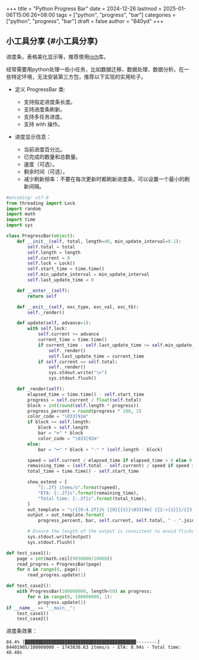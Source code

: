 +++
title = "Python Progress Bar"
date = 2024-12-26
lastmod = 2025-01-06T15:06:26+08:00
tags = ["python", "progress", "bar"]
categories = ["python", "progress", "bar"]
draft = false
author = "B40yd"
+++

## 小工具分享 {#小工具分享}

进度条，表格美化显示等，推荐使用[rich](https://github.com/Textualize/rich)库。

经常需要用python处理一些小任务，比如数据迁移，数据处理，数据分析。在一些特定环境，无法安装第三方包，推荐以下实现的实用轮子。

-   定义 ProgressBar 类:
    -   支持指定进度条长度。
    -   支持进度条刷新。
    -   支持多任务进度。
    -   支持 with 操作。

-   进度显示信息：
    -   当前进度百分比。
    -   已完成的数量和总数量。
    -   速度（可选）。
    -   剩余时间（可选）。
    -   减少刷新频率：不要在每次更新时都刷新进度条，可以设置一个最小的刷新间隔。

<!--listend-->

```python
#encoding: utf-8
from threading import Lock
import random
import math
import time
import sys

class ProgressBar(object):
    def __init__(self, total, length=40, min_update_interval=0.1):
        self.total = total
        self.length = length
        self.current = 0
        self.lock = Lock()
        self.start_time = time.time()
        self.min_update_interval = min_update_interval
        self.last_update_time = 0

    def __enter__(self):
        return self

    def __exit__(self, exc_type, exc_val, exc_tb):
        self._render()

    def update(self, advance=1):
        with self.lock:
            self.current += advance
            current_time = time.time()
            if current_time - self.last_update_time >= self.min_update_interval:
                self._render()
                self.last_update_time = current_time
            if self.current == self.total:
                self._render()
                sys.stdout.write("\n")
                sys.stdout.flush()

    def _render(self):
        elapsed_time = time.time() - self.start_time
        progress = self.current / float(self.total)
        block = int(round(self.length * progress))
        progress_percent = round(progress * 100, 2)
        color_code = "\033[91m"
        if block >= self.length:
            block = self.length
            bar = "━" * block
            color_code = "\033[92m"
        else:
            bar = "━" * block + "-" * (self.length - block)

        speed = self.current / elapsed_time if elapsed_time > 0 else 0
        remaining_time = (self.total - self.current) / speed if speed > 0 else 0
        total_time = time.time() - self.start_time

        show_extend = [
            "{:.2f} items/s".format(speed),
            "ETA: {:.2f}s".format(remaining_time),
            "Total time: {:.2f}s".format(total_time),
        ]
        out_template = "\r{{0:4.2f}}% [{0}{{1}}\033[0m] {{2:>{1}}}/{{3:<{1}}} {{4}}".format(color_code, len(repr(self.total)))
        output = out_template.format(
            progress_percent, bar, self.current, self.total, " - ".join(show_extend))

        # Ensure the length of the output is consistent to avoid flickering
        sys.stdout.write(output)
        sys.stdout.flush()

def test_case1():
    page = int(math.ceil(9030000/10000))
    read_progres = ProgressBar(page)
    for n in range(0, page):
        read_progres.update(1)

def test_case2():
    with ProgressBar(100000000, length=50) as progress:
        for n in range(0, 100000000, 1):
            progress.update(1)
if __name__ == "__main__":
    test_case1()
    test_case2()
```

进度条效果：

```nil
84.4% [▓▓▓▓▓▓▓▓▓▓▓▓▓▓▓▓▓▓▓▓▓▓▓▓▓▓▓▓▓▓▓▓▓▓▓▓▓▓▓▓▓▓--------] 84401905/100000000 - 1743830.63 items/s - ETA: 8.94s - Total time: 48.40s
```
